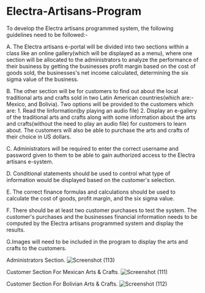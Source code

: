# Electra-Artisans-Program

To develop the Electra artisans programmed system, the following guidelines need to be followed:-

A. The Electra artisans e-portal will be divided into two sections within a class like an online gallery(which will be displayed as a menu), where one section will be allocated
to the administrators to analyze the performance of their business by getting the businesses profit margin based on the cost of goods sold, the businesses's net income calculated,
determining the six sigma value of the business.

B. The other section will be for customers to find out about the local traditional arts and crafts sold in two Latin American countries(which are:- Mexico, and Bolivia). Two options 
will be provided to the customers which are: 1. Read the Iinformation(by playing an audio file) 2. Display an e-gallery of the traditional arts and crafts along with some information 
about the arts and crafts(without the need to play an audio file) for customers to learn about. The customers will also be able to purchase the arts and crafts of their choice in US dollars.

C. Administrators will be required to enter the correct username and password given to them to be able to gain authorized access to the Electra artisans e-system.

D. Conditional statements should be used to control what type of information would be displayed based on the customer's selection.

E. The correct finance formulas and calculations should be used to calculate the cost of goods, profit margin, and the six sigma value.

F. There should be at least two customer purchases to test the system. The customer's purchases and the businesses financial information needs to be computed by the Electra artisans 
programmed system and display the results.

G.Images will need to be included in the program to display the arts and crafts to the customers.

Administrators Section.
![Screenshot (113)](https://user-images.githubusercontent.com/96533023/210581193-fb483090-3b29-4bf0-93f7-b2a9330706f3.png)

Customer Section For Mexican Arts & Crafts.
![Screenshot (111)](https://user-images.githubusercontent.com/96533023/210581267-e6a9f074-2f9d-4bc4-8247-e310fdb42e59.png)

Customer Section For Bolivian Arts & Crafts.
![Screenshot (112)](https://user-images.githubusercontent.com/96533023/210581303-6724c124-05b3-461a-a40e-59189304a257.png)
